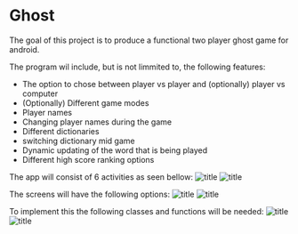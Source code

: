 Ghost
======


The goal of this project is to produce a functional two player ghost game for android.

The program wil include, but is not limmited to, the following features:
*    The option to chose between player vs player and (optionally) player vs computer
*    (Optionally) Different game modes
*    Player names
*    Changing player names during the game
*    Different dictionaries
*    switching dictionary mid game
*    Dynamic updating of the word that is being played
*    Different high score ranking options


The app will consist of 6 activities as seen bellow:
![title](/images/screens_front.jpg)
![title](/images/screens_back.jpg)

The screens will have the following options:
![title](/images/code_front.jpg)
![title](/images/code_back.jpg)

To implement this the following classes and functions will be needed:
![title](/images/classes.jpg)
![title](/images/functions.jpg)

